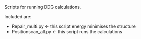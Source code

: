 Scripts for running DDG calculations.

Included are: 

- Repair_multi.py  <- this script energy minimises the structure
- Positionscan_all.py   <- this script runs the calculations
